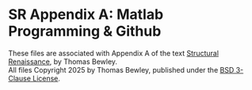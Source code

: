 # SR Appendix A: Matlab Programming & Github
These files are associated with Appendix A of the text <a href="http://robotics.ucsd.edu/RR.pdf">Structural Renaissance</a>, by Thomas Bewley.<BR>
All files Copyright 2025 by Thomas Bewley, published under the <a href="https://github.com/tbewley/RR/blob/main/LICENSE">BSD 3-Clause License</a>.
